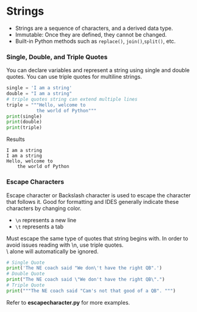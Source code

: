 # Strings 
* Strings are a sequence of characters, and a derived data type.
* Immutable: Once they are defined, they cannot be changed.
* Built-in Python methods such as `replace()`, `join()`,`split()`, etc.

### Single, Double, and Triple Quotes
You can declare variables and represent a string using single and double quotes. You can use triple quotes for multiline strings.

```python
single = 'I am a string'
double = "I am a string"
# triple quotes string can extend multiple lines
triple = """Hello, welcome to
           the world of Python"""
print(single)
print(double)
print(triple)
```
Results
```
I am a string
I am a string
Hello, welcome to
    the world of Python

```

### Escape Characters
Escape character or Backslash character is used to escape the character that follows it.
Good for formatting and IDES generally indicate these characters by changing color.

* `\n` represents a new line
* `\t` represents a tab

Must escape the same type of quotes that string begins with. In order to avoid issues reading with \n, use triple quotes.<br />
\ alone will automatically be ignored. 
```python
# Single Quote
print('The NE coach said "We don\'t have the right QB".')
# Double Quote
print("The NE coach said \"We don't have the right QB\".")
# Triple Quote
print("""The NE coach said "Cam's not that good of a QB". """)
```
Refer to **escapecharacter.py** for more examples.

